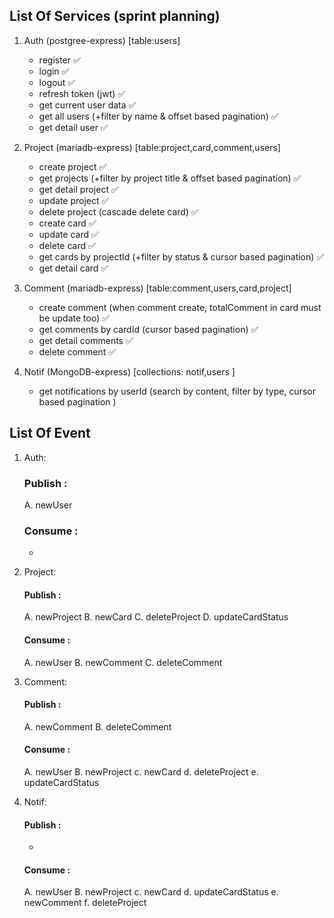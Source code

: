 ## List Of Services (sprint planning)

1. Auth (postgree-express) [table:users]

   - register ✅
   - login ✅
   - logout ✅
   - refresh token (jwt) ✅
   - get current user data ✅
   - get all users (+filter by name & offset based pagination) ✅
   - get detail user ✅

2. Project (mariadb-express) [table:project,card,comment,users]

   - create project ✅
   - get projects (+filter by project title & offset based pagination) ✅
   - get detail project ✅
   - update project ✅
   - delete project (cascade delete card) ✅
   - create card ✅
   - update card ✅
   - delete card ✅
   - get cards by projectId (+filter by status & cursor based pagination) ✅
   - get detail card ✅

3. Comment (mariadb-express) [table:comment,users,card,project]

   - create comment (when comment create, totalComment in card must be update too) ✅
   - get comments by cardId (cursor based pagination) ✅
   - get detail comments ✅
   - delete comment ✅

4. Notif (MongoDB-express) [collections: notif,users ]

   - get notifications by userId (search by content, filter by type, cursor based pagination )

## List Of Event

1. Auth:

   ### Publish :

   A. newUser

   ### Consume :

   -

2. Project:

   #### Publish :

   A. newProject
   B. newCard
   C. deleteProject
   D. updateCardStatus

   #### Consume :

   A. newUser
   B. newComment
   C. deleteComment

3. Comment:

   #### Publish :

   A. newComment
   B. deleteComment

   #### Consume :

   A. newUser
   B. newProject
   c. newCard
   d. deleteProject
   e. updateCardStatus

4. Notif:

   #### Publish :

   -

   #### Consume :

   A. newUser
   B. newProject
   c. newCard
   d. updateCardStatus
   e. newComment
   f. deleteProject
